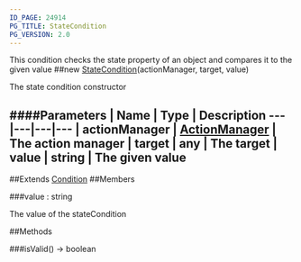 ```yaml
---
ID_PAGE: 24914
PG_TITLE: StateCondition
PG_VERSION: 2.0
---
```


This condition checks the state property of an object and compares it to the given value
##new [StateCondition](/classes/StateCondition)(actionManager, target, value)



The state condition constructor




####Parameters
 | Name | Type | Description
---|---|---|---
 | actionManager | [ActionManager](/classes/ActionManager) | The action manager
 | target | any | The target
 | value | string | The given value
---

##Extends [Condition](/classes/Condition)
##Members

###value : string




The value of the stateCondition











##Methods

###isValid() &rarr; boolean

